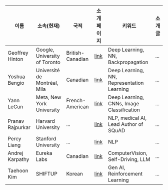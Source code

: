 | 이름             | 소속(현재)                     | 국적              | 소개 페이지   | 키워드         | 소개글        |
| ---------------- | ----------------------------- | ----------------- | --------------- | ------------- | ------------- |
| Geoffrey Hinton  | Google, University of Toronto | British-Canadian | [link](https://www.cs.toronto.edu/~hinton/) | Deep Learning, NN, Backpropagation | ... |
| Yoshua Bengio    | Université de Montréal, Mila  | Canadian         | [link](https://yoshuabengio.org/) | Deep Learning, NN, Representation Learning | ... |
| Yann LeCun       | Meta, New York University     | French-American  | [link](https://yann.lecun.com/) | Deep Learning, CNNs, Image Classification | ... |
| Pranav Rajpurkar | Harvard University            | ...              | [link](https://pranavrajpurkar.com/) | NLP, medical AI, Lead Author of SQuAD| ... |
| Percy Liang      | Stanford University           | ...              | [link](https://cs.stanford.edu/~pliang/) | NLP                              | ... |
| Andrej Karpathy  | Eureka Labs                   | Canadian         | [link](https://karpathy.ai/) | ComputerVision, Self-Driving, LLM            | ... |
| Taehoon Kim      | SHIFTUP                       | Korean           | [link](https://carpedm20.github.io/) | Gen AI, Reinforcement Learning       | ... |